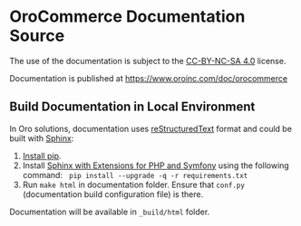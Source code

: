 # OroCommerce Documentation Source

The use of the documentation is subject to the [CC-BY-NC-SA 4.0](./LICENSE) license.

Documentation is published at https://www.oroinc.com/doc/orocommerce

## Build Documentation in Local Environment

In Oro solutions, documentation uses [reStructuredText](http://docutils.sourceforge.net/rst.html) format and
could be built with [Sphinx](http://sphinx-doc.org/):

1. [Install pip](https://pip.pypa.io/en/stable/installing/).
2. Install [Sphinx with Extensions for PHP and Symfony](https://github.com/fabpot/sphinx-php) using the following command:
   `pip install --upgrade -q -r requirements.txt`
3. Run `make html` in documentation folder. Ensure that `conf.py` (documentation build configuration file) is there.

Documentation will be available in `_build/html` folder.
